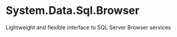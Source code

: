 System.Data.Sql.Browser
=======================

Lightweight and flexible interface to SQL Server Browser services
